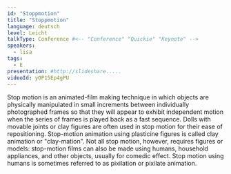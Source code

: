 ```yaml
---
id: "Stoppmotion"
title: "Stoppmotion"
language: deutsch
level: Leicht
talkType: Conference #<-- "Conference" "Quickie" "Keynote" -->
speakers:
  - lisa
tags:
  - E
presentation: #http://slideshare.....
videoId: yOP15Ep4gPU
---
```


Stop motion is an animated-film making technique in which objects are physically manipulated in small increments between individually photographed frames so that they will appear to exhibit independent motion when the series of frames is played back as a fast sequence. Dolls with movable joints or clay figures are often used in stop motion for their ease of repositioning. Stop-motion animation using plasticine figures is called clay animation or "clay-mation". Not all stop motion, however, requires figures or models: stop-motion films can also be made using humans, household appliances, and other objects, usually for comedic effect. Stop motion using humans is sometimes referred to as pixilation or pixilate animation.

